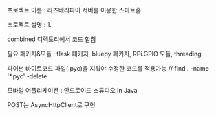 프로젝트 이름 : 라즈베리파이 서버를 이용한 스마트홈 

프로젝트 설명 :
  1. 
  
  
  
combined 디렉토리에서 코드 합침

필요 패키지&모듈 : flask 패키지, bluepy 패키지, RPi.GPIO 모듈, threading 

파이썬 바이트코드 파일(.pyc)을 지워야 수정한 코드를 적용가능 // find . -name '*.pyc' -delete 

모바일 어플리케이션 : 안드로이드 스튜디오 in Java

POST는 AsyncHttpClient로 구현
